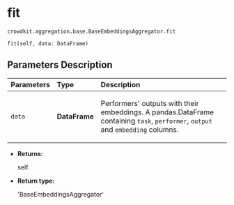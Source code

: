 # fit
`crowdkit.aggregation.base.BaseEmbeddingsAggregator.fit`

```
fit(self, data: DataFrame)
```

## Parameters Description

| Parameters | Type | Description |
| :----------| :----| :-----------|
`data`|**DataFrame**|<p>Performers&#x27; outputs with their embeddings. A pandas.DataFrame containing `task`, `performer`, `output` and `embedding` columns.</p>

* **Returns:**

  self.

* **Return type:**

  'BaseEmbeddingsAggregator'
